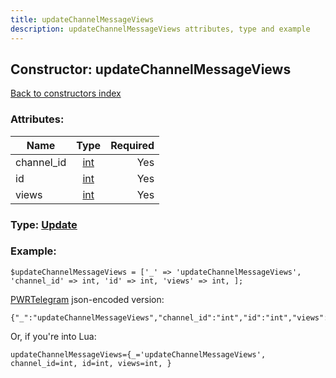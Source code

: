 ```yaml
---
title: updateChannelMessageViews
description: updateChannelMessageViews attributes, type and example
---
```

## Constructor: updateChannelMessageViews  
[Back to constructors index](index.md)



### Attributes:

| Name     |    Type       | Required |
|----------|:-------------:|---------:|
|channel\_id|[int](../types/int.md) | Yes|
|id|[int](../types/int.md) | Yes|
|views|[int](../types/int.md) | Yes|



### Type: [Update](../types/Update.md)


### Example:

```
$updateChannelMessageViews = ['_' => 'updateChannelMessageViews', 'channel_id' => int, 'id' => int, 'views' => int, ];
```  

[PWRTelegram](https://pwrtelegram.xyz) json-encoded version:

```
{"_":"updateChannelMessageViews","channel_id":"int","id":"int","views":"int"}
```


Or, if you're into Lua:  


```
updateChannelMessageViews={_='updateChannelMessageViews', channel_id=int, id=int, views=int, }

```


